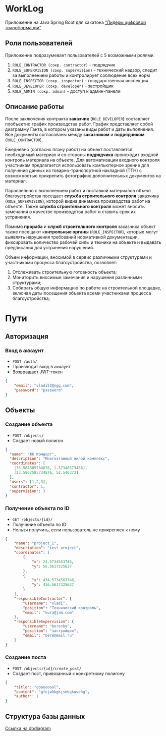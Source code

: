 # WorkLog

Приложение на Java Spring Boot для хакатона ["Лидеры цифровой трансформации"](https://i.moscow/lct).

## Роли пользователей
Приложение подразумевает пользователей с 5 возможными ролями:

1. `ROLE_CONTRACTOR (сокр. contractor)` - подрядчик
2. `ROLE_SUPERVISION (сокр. supervision)` - технический надзор, следит за выполнением работы и контролирует соблюдение всех норм
3. `ROLE_INSPECTOR (сокр. inspector)` - государственная инспекция
4. `ROLE_DEVELOPER (сокр. developer)` - застройщик
5. `ROLE_ADMIN (сокр. admin)` - доступ к админ-панели

## Описание работы

После заключения контракта **заказчик** (`ROLE_DEVELOPER`) составляет пообъектно график производства работ.
График представляет собой диаграмму Ганта, в котором указаны виды работ и даты выполнения. Все документы согласованы между **заказчиком** и **подрядчиком** (`ROLE_CONTRACTOR`).

Ежедневно (согласно плану работ) на объект поставляется необходимый материал и со стороны **подрядчика** происходит входной контроль материала на объекте.
Для автоматизации входного контроля участникам предлагается использовать компьютерное зрение для получения данных из товарно-транспортной накладной (ТТН) с возможностью прикрепить фотографию дополнительных документов на материал.

Параллельно с выполнением работ и поставкой материалов объект благоустройства посещает **служба строительного контроля** заказчика (`ROLE_SUPERVISION`), которой видна динамика производства работ на объекте.
Также **служба строительного контроля** может вносить замечания о качестве производства работ и ставить срок их устранения.

Помимо **прораба** и **служб строительного контроля** заказчика объект также посещают к**онтрольные органы** (`ROLE_INSPECTOR`), которые могут выявлять нарушения требований нормативной документации, фиксировать количество рабочей силы и техники на объекте и выдавать предписания для устранения нарушений.

Объем информации, вносимой в сервис различными структурами и участниками процесса благоустройства, позволяет:
1. Отслеживать  строительную готовность объекта;
2. Мониторить вносимые замечания и нарушения различными структурами;
3. Собирать общую информацию по работе на строительной площадке, включая даты посещения объекта всеми участниками процесса благоустройства;

# Пути

## Авторизация

### Вход в аккаунт

- `POST /auth/`
- Производит вход в аккаунт
- Возвращает JWT-токен

````json
{
    "email": "vladi52@ngg.com",
    "password": "password"
}
````

## Объекты

### Создание объекта

- `POST /objects/`
- Создает новый полигон
```json
{
  "name": "ЖК Комфорт",
  "description": "Многоэтажный жилой комплекс",
  "coordinates": [
    [75.584385734876, 1.57348573486],
    [23.5867585734876, 52.546373]
  ],
  "users": [1,2,3],
  "contractor": 1,
  "supervision": 3
}
```

### Получение объекта по ID

- `GET /objects/{id}/`
- Получение объекта по ID
- Нельзя получить, если пользователь не прикреплен к нему
```json
{
    "name": "project_1",
    "description": "test project",
    "coordinates": [
        {
            "x": 24.5734563746,
            "y": 56.5617325627
        },
        {
            "x": 434.5734563746,
            "y": 436.5617325627
        }
    ],
    "responsibleContractor": {
        "username": "vladi",
        "position": "Технический контроль",
        "email": "kura@jam.com"
    },
    "responsibleSupervision": {
        "username": "berenby",
        "position": "застройщик",
        "email": "bere@mail.ru"
    }
}
```

### Создание поста

- `POST /objects/{id}/create_post/`
- Создает пост, привязанный к конкретному полигону
```json
{
    "title": "goooooool",
    "content": "gfejwhbgkjsebgkusehg",
    "author": 1
}
```

## Структура базы данных

[Ссылка на dbdiagram](https://dbdiagram.io/d/WorkLog-67dc537875d75cc844dea298)